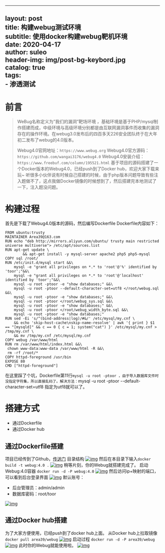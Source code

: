  ---  
 layout:     post             
 title:      构建webug测试环境     
 subtitle:   使用docker构建webug靶机环境         
 date:       2020-04-17             
 author:     suleo                  
 header-img: img/post-bg-keybord.jpg    
 catalog: true                      
 tags:                              
     - 渗透测试   
 ---   
        
# 前言

>  WeBug名称定义为”我们的漏洞”靶场环境 ，基础环境是基于PHP/mysql制作搭建而成，中级环境与高级环境分别都是由互联网漏洞事件而收集的漏洞存在的操作环境。在webug3.0发布后的四百多天226安全团队终于在大年初二发布了webug的4.0版本。
>
> Webug4.0官网地址：`https://www.webug.org`
> Webug4.0官方源码：`https://github.com/wangai3176/webug4.0`
> Webug4.0安装介绍：`https://www.freebuf.com/column/195521.html`
> 基于项目的源码搭建了一个Docker版本的Webug4.0，已经push到了Docker hub，欢迎大家下载来玩~
> 听很多小伙伴说有时候自己搭建的时候，由于php版本问题导致有些注入题做不了，这点我做Docker镜像的时候想到了，然后搭建完本地测试了一下，注入题没问题。

# 构建过程

首先是下载了Webug4.0版本的源码，然后编写Dockerfile
Dockerfile内容如下：

```
FROM ubuntu:trusty
MAINTAINER Area39@163.com
RUN echo "deb http://mirrors.aliyun.com/ubuntu/ trusty main restricted universe multiverse"> /etc/apt/sources.list
RUN apt-get update \
        && apt-get install -y mysql-server apache2 php5 php5-mysql
COPY sql /root/
RUN /etc/init.d/mysql start &&\
    mysql -e "grant all privileges on *.* to 'root'@'%' identified by 'toor';"&&\
    mysql -e "grant all privileges on *.* to 'root'@'localhost' identified by 'toor';"&&\
    mysql -u root -ptoor -e "show databases;" &&\
    mysql -u root -ptoor --default-character-set=utf8 </root/webug.sql &&\
    mysql -u root -ptoor -e "show databases;" &&\
    mysql -u root -ptoor </root/webug_sys.sql &&\
    mysql -u root -ptoor -e "show databases;" &&\
    mysql -u root -ptoor </root/webug_width_byte.sql &&\
    mysql -u root -ptoor -e "show databases;"
RUN sed -Ei 's/^(bind-address|log)/#&/' /etc/mysql/my.cnf \
	&& echo 'skip-host-cache\nskip-name-resolve' | awk '{ print } $1 == "[mysqld]" && c == 0 { c = 1; system("cat") }' /etc/mysql/my.cnf > /tmp/my.cnf \
	&& mv /tmp/my.cnf /etc/mysql/my.cnf
COPY webug /var/www/html
RUN rm /var/www/html/index.html &&\
 chown www-data:www-data /var/www/html -R &&\
 rm -rf /root/*
COPY httpd-foreground /usr/bin
EXPOSE 80
CMD ["httpd-foreground"]
```

在这里踩了个坑，Dockerfile第11行`mysql -u root -ptoor ，由于导入数据库文件时没指定字符集，所以直接乱码了。解决方法：`mysql -u root -ptoor --default-character-set=utf8 指定为utf8就可以了。

# 搭建方式

- 通过Dockerfile
- 通过Docker hub

## 通过Dockerfile搭建

项目已经传到了Github，[传送门](https://github.com/Area39/Webug4.0-Docker)
目录结构
[![img](https://tva4.sinaimg.cn/large/007DFXDhgy1g5nckxhmv5j30uk04uq38.jpg)](https://tva4.sinaimg.cn/large/007DFXDhgy1g5nckxhmv5j30uk04uq38.jpg)
然后在本目录下输入`docker build -t webug:4.0 .`
[![img](https://tva4.sinaimg.cn/large/007DFXDhgy1g5ncmy9y7fj316d0er401.jpg)](https://tva4.sinaimg.cn/large/007DFXDhgy1g5ncmy9y7fj316d0er401.jpg)
稍等片刻，你的Webug就搭建完成了。
启动Webug:4.0容器
`docker run -d -P webug:4.0`
[![img](https://tva3.sinaimg.cn/large/007DFXDhly1g5ncr0avthj314s06274n.jpg)](https://tva3.sinaimg.cn/large/007DFXDhly1g5ncr0avthj314s06274n.jpg)
然后访问ip+映射的端口，可以看到后台登录界面
[![img](https://tva3.sinaimg.cn/large/007DFXDhgy1g5ncp6v58fj31650kqgmd.jpg)](https://tva3.sinaimg.cn/large/007DFXDhgy1g5ncp6v58fj31650kqgmd.jpg)
默认账号：

- 后台管理员：admin/admin
- 数据库密码：root/toor

[![img](https://tva3.sinaimg.cn/large/007DFXDhgy1g5nctcdvatj31hc0sc77j.jpg)](https://tva3.sinaimg.cn/large/007DFXDhgy1g5nctcdvatj31hc0sc77j.jpg)

## 通过Docker hub搭建

为了大家方便使用，已经push到了docker hub上面。
从Docker hub上拉取镜像
`docker pull area39/webug`
[![img](https://tva2.sinaimg.cn/large/007DFXDhgy1g5nd0z95hyj30yf0bzdgu.jpg)](https://tva2.sinaimg.cn/large/007DFXDhgy1g5nd0z95hyj30yf0bzdgu.jpg)
启动过程
`docker run -d -P area39/webug`
[![img](https://tva3.sinaimg.cn/large/007DFXDhly1g5oprxekjnj314w052dg7.jpg)](https://tva3.sinaimg.cn/large/007DFXDhly1g5oprxekjnj314w052dg7.jpg)
此时你的Webug就能使用啦。
[![img](https://tva4.sinaimg.cn/large/007DFXDhgy1g5nd8tcujij31460ne0ti.jpg)](https://tva4.sinaimg.cn/large/007DFXDhgy1g5nd8tcujij31460ne0ti.jpg)

